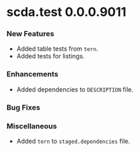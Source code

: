 # scda.test 0.0.0.9011

### New Features
* Added table tests from `tern`.
* Added tests for listings.

### Enhancements
* Added dependencies to `DESCRIPTION` file.

### Bug Fixes

### Miscellaneous
* Added `tern` to `staged.dependencies` file.
